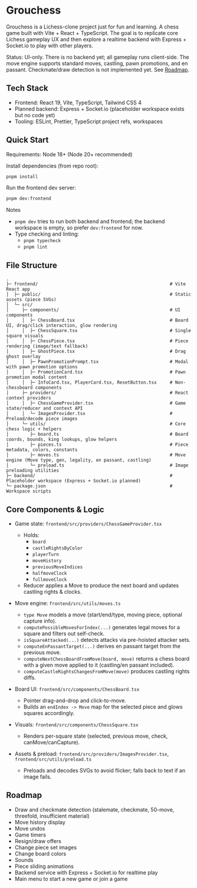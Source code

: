 # Grouchess

Grouchess is a Lichess-clone project just for fun and learning. A chess game built with Vite + React + TypeScript.
The goal is to replicate core Lichess gameplay UX and then explore a realtime backend with Express + Socket.io to play
with other players.

Status: UI-only. There is no backend yet; all gameplay runs client-side.
The move engine supports standard moves, castling, pawn promotions, and en passant. Checkmate/draw detection is not
implemented yet. See [Roadmap](#roadmap).

## Tech Stack

- Frontend: React 19, Vite, TypeScript, Tailwind CSS 4
- Planned backend: Express + Socket.io (placeholder workspace exists but no code yet)
- Tooling: ESLint, Prettier, TypeScript project refs, workspaces

## Quick Start

Requirements: Node 18+ (Node 20+ recommended)

Install dependencies (from repo root):

```bash
pnpm install
```

Run the frontend dev server:

```bash
pnpm dev:frontend
```

Notes

- `pnpm dev` tries to run both backend and frontend; the backend workspace is empty, so prefer `dev:frontend` for now.
- Type checking and linting:
    - `pnpm typecheck`
    - `pnpm lint`

## File Structure

```
.
├─ frontend/                                                  # Vite React app
│  ├─ public/                                                 # Static assets (piece SVGs)
│  └─ src/
│     ├─ components/                                          # UI components
│     │  ├─ ChessBoard.tsx                                    # Board UI, drag/click interaction, glow rendering
│     │  ├─ ChessSquare.tsx                                   # Single square visuals
│     │  ├─ ChessPiece.tsx                                    # Piece rendering (image/text fallback)
│     │  ├─ GhostPiece.tsx                                    # Drag ghost overlay
│     │  ├─ PawnPromotionPrompt.tsx                           # Modal with pawn promotion options
│     │  ├─ PromotionCard.tsx                                 # Pawn promotion modal content
│     │  ├─ InfoCard.tsx, PlayerCard.tsx, ResetButton.tsx     # Non-chessboard components
│     ├─ providers/                                           # React context providers
│     │  ├─ ChessGameProvider.tsx                             # Game state/reducer and context API
│     │  └─ ImagesProvider.tsx                                # Preload/decode piece images
│     └─ utils/                                               # Core chess logic + helpers
│        ├─ board.ts                                          # Board coords, bounds, king lookups, glow helpers
│        ├─ pieces.ts                                         # Piece metadata, colors, constants
│        ├─ moves.ts                                          # Move engine (Move type, gen, legality, en passant, castling)
│        └─ preload.ts                                        # Image preloading utilities
├─ backend/                                                   # Placeholder workspace (Express + Socket.io planned)
└─ package.json                                               # Workspace scripts
```

## Core Components & Logic

- Game state: `frontend/src/providers/ChessGameProvider.tsx`
    - Holds:
        - `board`
        - `castleRightsByColor`
        - `playerTurn`
        - `moveHistory`
        - `previousMoveIndices`
        - `halfmoveClock`
        - `fullmoveClock`
    - Reducer applies a Move to produce the next board and updates castling rights & clocks.

- Move engine: `frontend/src/utils/moves.ts`
    - `type Move` models a move (start/end/type, moving piece, optional capture info).
    - `computePossibleMovesForIndex(...)` generates legal moves for a square and filters out self-check.
    - `isSquareAttacked(...)` detects attacks via pre-hoisted attacker sets.
    - `computeEnPassantTarget(...)` derives en passant target from the previous move.
    - `computeNextChessBoardFromMove(board, move)` returns a chess board with a given move applied to it
      (castling/en passant included).
    - `computeCastleRightsChangesFromMove(move)` produces castling rights diffs.

- Board UI: `frontend/src/components/ChessBoard.tsx`
    - Pointer drag-and-drop and click-to-move.
    - Builds an `endIndex -> Move` map for the selected piece and glows squares accordingly.

- Visuals: `frontend/src/components/ChessSquare.tsx`
    - Renders per-square state (selected, previous move, check, canMove/canCapture).

- Assets & preload: `frontend/src/providers/ImagesProvider.tsx`, `frontend/src/utils/preload.ts`
    - Preloads and decodes SVGs to avoid flicker; falls back to text if an image fails.

## Roadmap

- Draw and checkmate detection (stalemate, checkmate, 50-move, threefold, insufficient material)
- Move history display
- Move undos
- Game timers
- Resign/draw offers
- Change piece set images
- Change board colors
- Sounds
- Piece sliding animations
- Backend service with Express + Socket.io for realtime play
- Main menu to start a new game or join a game
